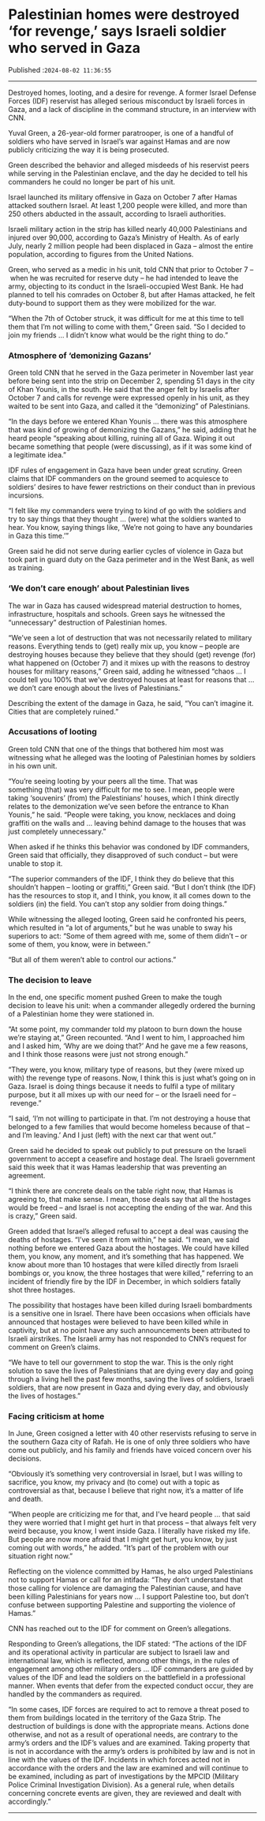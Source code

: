 # Palestinian homes were destroyed ‘for revenge,’ says Israeli soldier who served in Gaza

Published :`2024-08-02 11:36:55`

---

Destroyed homes, looting, and a desire for revenge. A former Israel Defense Forces (IDF) reservist has alleged serious misconduct by Israeli forces in Gaza, and a lack of discipline in the command structure, in an interview with CNN.

Yuval Green, a 26-year-old former paratrooper, is one of a handful of soldiers who have served in Israel’s war against Hamas and are now publicly criticizing the way it is being prosecuted.

Green described the behavior and alleged misdeeds of his reservist peers while serving in the Palestinian enclave, and the day he decided to tell his commanders he could no longer be part of his unit.

Israel launched its military offensive in Gaza on October 7 after Hamas attacked southern Israel. At least 1,200 people were killed, and more than 250 others abducted in the assault, according to Israeli authorities.

Israeli military action in the strip has killed nearly 40,000 Palestinians and injured over 90,000, according to Gaza’s Ministry of Health. As of early July, nearly 2 million people had been displaced in Gaza – almost the entire population, according to figures from the United Nations.

Green, who served as a medic in his unit, told CNN that prior to October 7 – when he was recruited for reserve duty – he had intended to leave the army, objecting to its conduct in the Israeli-occupied West Bank. He had planned to tell his comrades on October 8, but after Hamas attacked, he felt duty-bound to support them as they were mobilized for the war.

“When the 7th of October struck, it was difficult for me at this time to tell them that I’m not willing to come with them,” Green said. “So I decided to join my friends … I didn’t know what would be the right thing to do.”

### Atmosphere of ‘demonizing Gazans’

Green told CNN that he served in the Gaza perimeter in November last year before being sent into the strip on December 2, spending 51 days in the city of Khan Younis, in the south. He said that the anger felt by Israelis after October 7 and calls for revenge were expressed openly in his unit, as they waited to be sent into Gaza, and called it the “demonizing” of Palestinians.

“In the days before we entered Khan Younis … there was this atmosphere that was kind of growing of demonizing the Gazans,” he said, adding that he heard people “speaking about killing, ruining all of Gaza. Wiping it out became something that people (were discussing), as if it was some kind of a legitimate idea.”

IDF rules of engagement in Gaza have been under great scrutiny. Green claims that IDF commanders on the ground seemed to acquiesce to soldiers’ desires to have fewer restrictions on their conduct than in previous incursions.

“I felt like my commanders were trying to kind of go with the soldiers and try to say things that they thought … (were) what the soldiers wanted to hear. You know, saying things like, ‘We’re not going to have any boundaries in Gaza this time.’”

Green said he did not serve during earlier cycles of violence in Gaza but took part in guard duty on the Gaza perimeter and in the West Bank, as well as training.

### ‘We don’t care enough’ about Palestinian lives

The war in Gaza has caused widespread material destruction to homes, infrastructure, hospitals and schools. Green says he witnessed the “unnecessary” destruction of Palestinian homes.

“We’ve seen a lot of destruction that was not necessarily related to military reasons. Everything tends to (get) really mix up, you know – people are destroying houses because they believe that they should (get) revenge (for) what happened on (October 7) and it mixes up with the reasons to destroy houses for military reasons,” Green said, adding he witnessed “chaos … I could tell you 100% that we’ve destroyed houses at least for reasons that … we don’t care enough about the lives of Palestinians.”

Describing the extent of the damage in Gaza, he said, “You can’t imagine it. Cities that are completely ruined.”

### Accusations of looting

Green told CNN that one of the things that bothered him most was witnessing what he alleged was the looting of Palestinian homes by soldiers in his own unit.

“You’re seeing looting by your peers all the time. That was something (that) was very difficult for me to see. I mean, people were taking ‘souvenirs’ (from) the Palestinians’ houses, which I think directly relates to the demonization we’ve seen before the entrance to Khan Younis,” he said. “People were taking, you know, necklaces and doing graffiti on the walls and … leaving behind damage to the houses that was just completely unnecessary.”

When asked if he thinks this behavior was condoned by IDF commanders, Green said that officially, they disapproved of such conduct – but were unable to stop it.

“The superior commanders of the IDF, I think they do believe that this shouldn’t happen – looting or graffiti,” Green said. “But I don’t think (the IDF) has the resources to stop it, and I think, you know, it all comes down to the soldiers (in) the field. You can’t stop any soldier from doing things.”

While witnessing the alleged looting, Green said he confronted his peers, which resulted in “a lot of arguments,” but he was unable to sway his superiors to act: “Some of them agreed with me, some of them didn’t – or some of them, you know, were in between.”

“But all of them weren’t able to control our actions.”

### The decision to leave

In the end, one specific moment pushed Green to make the tough decision to leave his unit: when a commander allegedly ordered the burning of a Palestinian home they were stationed in.

“At some point, my commander told my platoon to burn down the house we’re staying at,” Green recounted. “And I went to him, I approached him and I asked him, ‘Why are we doing that?’ And he gave me a few reasons, and I think those reasons were just not strong enough.”

“They were, you know, military type of reasons, but they (were mixed up with) the revenge type of reasons. Now, I think this is just what’s going on in Gaza. Israel is doing things because it needs to fulfil a type of military purpose, but it all mixes up with our need for – or the Israeli need for – revenge.”

“I said, ‘I’m not willing to participate in that. I’m not destroying a house that belonged to a few families that would become homeless because of that – and I’m leaving.’ And I just (left) with the next car that went out.”

Green said he decided to speak out publicly to put pressure on the Israeli government to accept a ceasefire and hostage deal. The Israeli government said this week that it was Hamas leadership that was preventing an agreement.

“I think there are concrete deals on the table right now, that Hamas is agreeing to, that make sense. I mean, those deals say that all the hostages would be freed – and Israel is not accepting the ending of the war. And this is crazy,” Green said.

Green added that Israel’s alleged refusal to accept a deal was causing the deaths of hostages. “I’ve seen it from within,” he said. “I mean, we said nothing before we entered Gaza about the hostages. We could have killed them, you know, any moment, and it’s something that has happened. We know about more than 10 hostages that were killed directly from Israeli bombings or, you know, the three hostages that were killed,” referring to an incident of friendly fire by the IDF in December, in which soldiers fatally shot three hostages.

The possibility that hostages have been killed during Israeli bombardments is a sensitive one in Israel. There have been occasions when officials have announced that hostages were believed to have been killed while in captivity, but at no point have any such announcements been attributed to Israeli airstrikes. The Israeli army has not responded to CNN’s request for comment on Green’s claims.

“We have to tell our government to stop the war. This is the only right solution to save the lives of Palestinians that are dying every day and going through a living hell the past few months, saving the lives of soldiers, Israeli soldiers, that are now present in Gaza and dying every day, and obviously the lives of hostages.”

### Facing criticism at home

In June, Green cosigned a letter with 40 other reservists refusing to serve in the southern Gaza city of Rafah. He is one of only three soldiers who have come out publicly, and his family and friends have voiced concern over his decisions.

“Obviously it’s something very controversial in Israel, but I was willing to sacrifice, you know, my privacy and (to come) out with a topic as controversial as that, because I believe that right now, it’s a matter of life and death.

“When people are criticizing me for that, and I’ve heard people … that said they were worried that I might get hurt in that process – that always felt very weird because, you know, I went inside Gaza. I literally have risked my life. But people are now more afraid that I might get hurt, you know, by just coming out with words,” he added. “It’s part of the problem with our situation right now.”

Reflecting on the violence committed by Hamas, he also urged Palestinians not to support Hamas or call for an intifada: “They don’t understand that those calling for violence are damaging the Palestinian cause, and have been killing Palestinians for years now … I support Palestine too, but don’t confuse between supporting Palestine and supporting the violence of Hamas.”

CNN has reached out to the IDF for comment on Green’s allegations.

Responding to Green’s allegations, the IDF stated: “The actions of the IDF and its operational activity in particular are subject to Israeli law and international law, which is reflected, among other things, in the rules of engagement among other military orders … IDF commanders are guided by values of the IDF ​​and lead the soldiers on the battlefield in a professional manner. When events that defer from the expected conduct occur, they are handled by the commanders as required.

“In some cases, IDF forces are required to act to remove a threat posed to them from buildings located in the territory of the Gaza Strip. The destruction of buildings is done with the appropriate means. Actions done otherwise, and not as a result of operational needs, are contrary to the army’s orders and the IDF’s values ​​and are examined. Taking property that is not in accordance with the army’s orders is prohibited by law and is not in line with the values ​​of the IDF. Incidents in which forces acted not in accordance with the orders and the law are examined and will continue to be examined, including as part of investigations by the MPCID (Military Police Criminal Investigation Division). As a general rule, when details concerning concrete events are given, they are reviewed and dealt with accordingly.”

---

